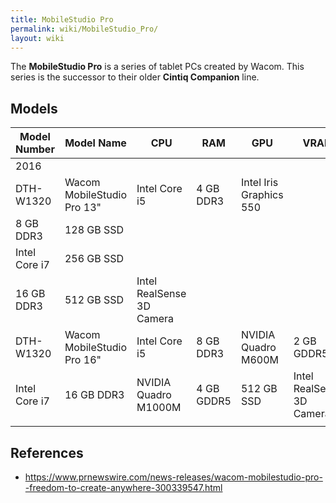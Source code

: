 ```yaml
---
title: MobileStudio Pro
permalink: wiki/MobileStudio_Pro/
layout: wiki
---
```


The **MobileStudio Pro** is a series of tablet PCs created by Wacom.
This series is the successor to their older **Cintiq Companion** line.

Models
------

| Model Number  | Model Name                 | CPU                       | RAM        | GPU                     | VRAM                      | Disk       | Other features |
|---------------|----------------------------|---------------------------|------------|-------------------------|---------------------------|------------|----------------|
| 2016          |                            |                           |            |                         |                           |            |                |
| DTH-W1320     | Wacom MobileStudio Pro 13" | Intel Core i5             | 4 GB DDR3  | Intel Iris Graphics 550 |                           | 64 GB SSD  |                |
| 8 GB DDR3     | 128 GB SSD                 |                           |            |                         |                           |            |                |
| Intel Core i7 | 256 GB SSD                 |                           |            |                         |                           |            |                |
| 16 GB DDR3    | 512 GB SSD                 | Intel RealSense 3D Camera |            |                         |                           |            |                |
| DTH-W1320     | Wacom MobileStudio Pro 16" | Intel Core i5             | 8 GB DDR3  | NVIDIA Quadro M600M     | 2 GB GDDR5                | 256 GB SSD |                |
| Intel Core i7 | 16 GB DDR3                 | NVIDIA Quadro M1000M      | 4 GB GDDR5 | 512 GB SSD              | Intel RealSense 3D Camera |            |                |
|               |                            |                           |            |                         |                           |            |                |

References
----------

-   <https://www.prnewswire.com/news-releases/wacom-mobilestudio-pro--freedom-to-create-anywhere-300339547.html>
